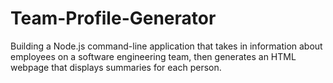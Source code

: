 # Team-Profile-Generator
Building a Node.js command-line application that takes in information about employees on a software engineering team, then generates an HTML webpage that displays summaries for each person.
